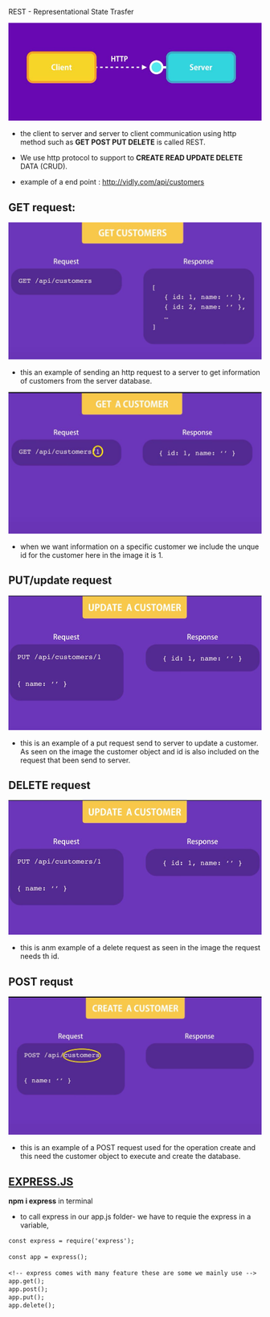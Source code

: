 REST - Representational State Trasfer

![](images/aa.JPG)

* the client to server and server to client communication using http method such as **GET POST PUT DELETE** is called REST.
*  We use http protocol to support to **CREATE READ UPDATE DELETE** DATA (CRUD).

* example of a end point :  http://vidly.com/api/customers 
## GET request:

![](images/ab.JPG)
* this an example of sending an http request to a server to get information of customers from the server database.

![](images/ac.JPG)

* when we want information on a specific customer we include the unque id for the customer here in the image it is 1.

## PUT/update request

![](images/ad.JPG)

* this is an example of a put request send to server to update a customer. As seen on the image the customer object and id is also included on the request that been send to server.

## DELETE request


![](images/ad.JPG)

* this is anm example of a delete request as seen in the image the request needs th id.

## POST requst


![](images/af.JPG)

* this is an example of a POST request used for the operation create and this need the customer object to execute and create the database.

## [EXPRESS.JS](http://expressjs.com/) 

**npm i express** in terminal

* to call express in our app.js folder- we have to requie the express in a variable,

````
const express = require('express');

const app = express();

<!-- express comes with many feature these are some we mainly use -->
app.get();
app.post();
app.put();
app.delete();
````



